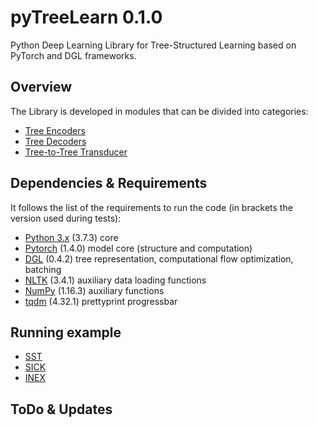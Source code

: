 # pyTreeLearn 0.1.0
Python Deep Learning Library for Tree-Structured Learning based on PyTorch and DGL frameworks.

## Overview
The Library is developed in modules that can be divided into categories:

- [Tree Encoders](treeLSTM/)
- [Tree Decoders](TreeDecoder/)
- [Tree-to-Tree Transducer](Tree2Tree/)

## Dependencies & Requirements
It follows the list of the requirements to run the code (in brackets the version used during tests):

- [Python 3.x](https://www.python.org/) (3.7.3)  core
- [Pytorch](https://github.com/pytorch/pytorch) (1.4.0) model core (structure and computation)
- [DGL](https://github.com/dmlc/dgl) (0.4.2) tree representation, computational flow optimization, batching
- [NLTK](https://github.com/nltk/nltk) (3.4.1)  auxiliary data loading functions
- [NumPy](https://github.com/numpy/numpy) (1.16.3)  auxiliary functions
- [tqdm](https://github.com/tqdm/tqdm) (4.32.1) prettyprint progressbar

## Running example

- [SST](tests/SST/)
- [SICK](tests/SICK/)
- [INEX](tests/INEX/)

## ToDo & Updates
